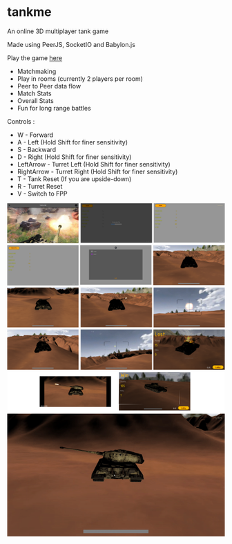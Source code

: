 # tankme
An online 3D multiplayer tank game

Made using PeerJS, SocketIO and Babylon.js

Play the game [here](https://tank-me.herokuapp.com/)

* Matchmaking
* Play in rooms (currently 2 players per room)
* Peer to Peer data flow
* Match Stats
* Overall Stats
* Fun for long range battles

Controls :

* W          - Forward
* A          - Left (Hold Shift for finer sensitivity)
* S          - Backward
* D          - Right (Hold Shift for finer sensitivity)
* LeftArrow  - Turret Left  (Hold Shift for finer sensitivity)
* RightArrow - Turret Right (Hold Shift for finer sensitivity)
* T          - Tank Reset (If you are upside-down)
* R          - Turret Reset
* V          - Switch to FPP


![Show1](images/show1.png)
![Show2](images/show2.png)
![Show3](images/show3.png)
![Show4](images/show4.png)
![Show5](images/show5.png)
![Show6](images/cannonFire.gif)
